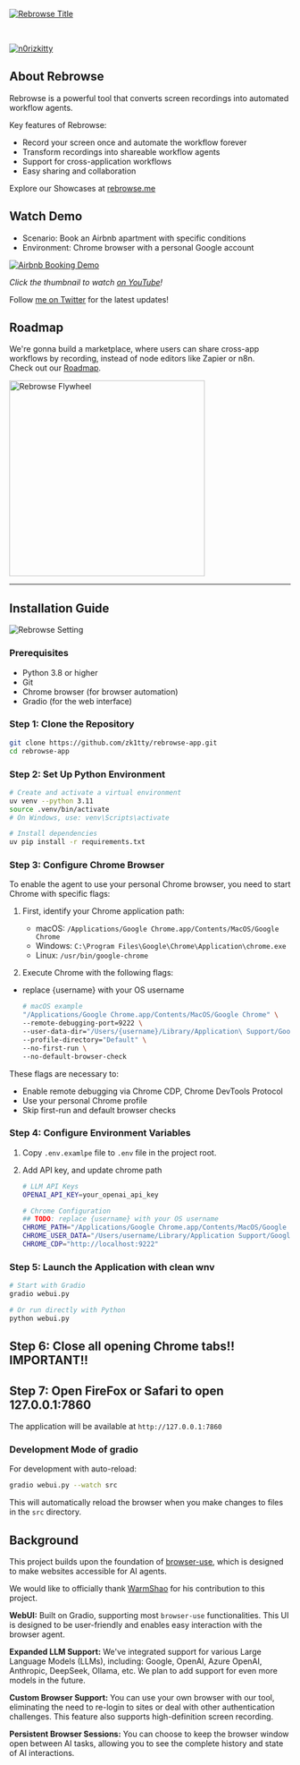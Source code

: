 [<img src="https://raw.githubusercontent.com/zk1tty/rebrowse-app/main/assets/rebrowse-title.png" alt="Rebrowse Title" width="full"/>](https://rebrowse.me)

<br/>

[![n0rizkitty](https://img.shields.io/twitter/follow/n0rizkitty?style=social)](https://x.com/n0rizkitty)

## About Rebrowse

Rebrowse is a powerful tool that converts screen recordings into automated workflow agents.   

Key features of Rebrowse:
- Record your screen once and automate the workflow forever
- Transform recordings into shareable workflow agents
- Support for cross-application workflows
- Easy sharing and collaboration   

Explore our Showcases at [rebrowse.me](https://rebrowse.me)

## Watch Demo

- Scenario: Book an Airbnb apartment with specific conditions
- Environment: Chrome browser with a personal Google account

[![Airbnb Booking Demo](https://img.youtube.com/vi/1kQu8oYG-2g/0.jpg)](https://youtu.be/1kQu8oYG-2g)

*Click the thumbnail to watch [on YouTube](https://youtu.be/1kQu8oYG-2g)!*

Follow [me on Twitter](https://x.com/n0rizkitty) for the latest updates!

## Roadmap

We're gonna build a marketplace, where users can share cross-app workflows by recording, instead of node editors like Zapier or n8n.      
Check out our [Roadmap](./ROADMAP.md).   

<img src="https://raw.githubusercontent.com/zk1tty/rebrowse-app/main/assets/rebrowse-flywheel.png" alt="Rebrowse Flywheel" width="350" style="display: block; margin-left: 0;">

---
## Installation Guide

<img src="https://raw.githubusercontent.com/zk1tty/rebrowse-app/main/assets/rebrowse-setting.png" alt="Rebrowse Setting" width="full" />

### Prerequisites
- Python 3.8 or higher
- Git
- Chrome browser (for browser automation)
- Gradio (for the web interface)

### Step 1: Clone the Repository
```bash
git clone https://github.com/zk1tty/rebrowse-app.git
cd rebrowse-app
```

### Step 2: Set Up Python Environment

```bash
# Create and activate a virtual environment
uv venv --python 3.11
source .venv/bin/activate  
# On Windows, use: venv\Scripts\activate

# Install dependencies
uv pip install -r requirements.txt
```

### Step 3: Configure Chrome Browser
To enable the agent to use your personal Chrome browser, you need to start Chrome with specific flags:

1. First, identify your Chrome application path:
   - macOS: `/Applications/Google Chrome.app/Contents/MacOS/Google Chrome`
   - Windows: `C:\Program Files\Google\Chrome\Application\chrome.exe`
   - Linux: `/usr/bin/google-chrome`

2. Execute Chrome with the following flags:
  - replace {username} with your OS username
    ```bash
    # macOS example
    "/Applications/Google Chrome.app/Contents/MacOS/Google Chrome" \
    --remote-debugging-port=9222 \
    --user-data-dir="/Users/{username}/Library/Application\ Support/Google/Chrome" \
    --profile-directory="Default" \
    --no-first-run \
    --no-default-browser-check
    ```

These flags are necessary to:
- Enable remote debugging via Chrome CDP, Chrome DevTools Protocol
- Use your personal Chrome profile
- Skip first-run and default browser checks

### Step 4: Configure Environment Variables
1. Copy `.env.examlpe` file to `.env` file in the project root.

2. Add API key, and update chrome path
    ```bash
    # LLM API Keys
    OPENAI_API_KEY=your_openai_api_key
    ```

    ```bash
    # Chrome Configuration
    ## TODO: replace {username} with your OS username
    CHROME_PATH="/Applications/Google Chrome.app/Contents/MacOS/Google Chrome"
    CHROME_USER_DATA="/Users/username/Library/Application Support/Google/Chrome"
    CHROME_CDP="http://localhost:9222"
    ```

### Step 5: Launch the Application with clean wnv
```bash
# Start with Gradio
gradio webui.py

# Or run directly with Python
python webui.py
```

## Step 6: Close all opening Chrome tabs!! IMPORTANT!!

## Step 7: Open FireFox or Safari to open 127.0.0.1:7860

The application will be available at `http://127.0.0.1:7860`

### Development Mode of gradio
For development with auto-reload:
```bash
gradio webui.py --watch src
```
This will automatically reload the browser when you make changes to files in the `src` directory.

## Background

This project builds upon the foundation of [browser-use](https://github.com/browser-use/browser-use), which is designed to make websites accessible for AI agents.

We would like to officially thank [WarmShao](https://github.com/warmshao) for his contribution to this project.

**WebUI:** Built on Gradio, supporting most `browser-use` functionalities. This UI is designed to be user-friendly and enables easy interaction with the browser agent.

**Expanded LLM Support:** We've integrated support for various Large Language Models (LLMs), including: Google, OpenAI, Azure OpenAI, Anthropic, DeepSeek, Ollama, etc. We plan to add support for even more models in the future.

**Custom Browser Support:** You can use your own browser with our tool, eliminating the need to re-login to sites or deal with other authentication challenges. This feature also supports high-definition screen recording.

**Persistent Browser Sessions:** You can choose to keep the browser window open between AI tasks, allowing you to see the complete history and state of AI interactions.
